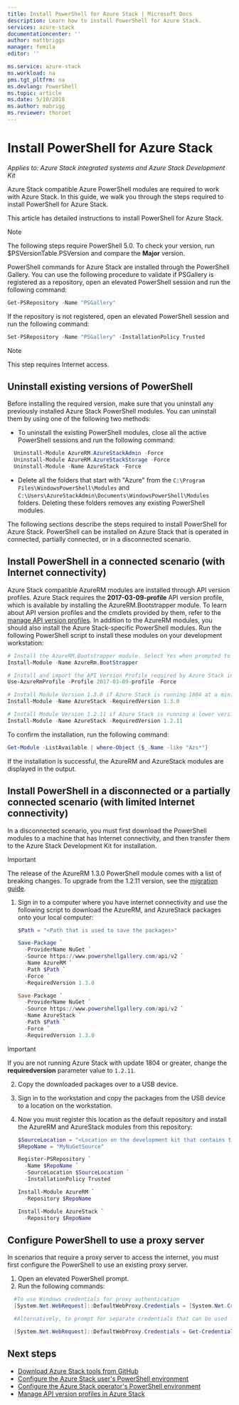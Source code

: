 ```yaml
---
title: Install PowerShell for Azure Stack | Microsoft Docs
description: Learn how to install PowerShell for Azure Stack.
services: azure-stack
documentationcenter: ''
author: mattbriggs
manager: femila
editor: ''

ms.service: azure-stack
ms.workload: na
pms.tgt_pltfrm: na
ms.devlang: PowerShell
ms.topic: article
ms.date: 5/10/2018
ms.author: mabrigg
ms.reviewer: thoroet
---
```


# Install PowerShell for Azure Stack

*Applies to: Azure Stack integrated systems and Azure Stack Development Kit*

Azure Stack compatible Azure PowerShell modules are required to work with Azure Stack. In this guide, we walk you through the steps required to install PowerShell for Azure Stack.

This article has detailed instructions to install PowerShell for Azure Stack.

> [!Note]
> The following steps require PowerShell 5.0. To check your version, run $PSVersionTable.PSVersion and compare the **Major** version.

PowerShell commands for Azure Stack are installed through the PowerShell Gallery. You can use the following procedure to validate if PSGallery is registered as a repository, open an elevated PowerShell session and run the following command:

```PowerShell  
Get-PSRepository -Name "PSGallery"
```

If the repository is not registered, open an elevated PowerShell session and run the following command:

```PowerShell  
Set-PSRepository -Name "PSGallery" -InstallationPolicy Trusted
```
> [!Note]  
> This step requires Internet access. 

## Uninstall existing versions of PowerShell

Before installing the required version, make sure that you uninstall any previously installed Azure Stack PowerShell modules. You can uninstall them by using one of the following two methods:

 - To uninstall the existing PowerShell modules, close all the active PowerShell sessions and run the following command:

  ```PowerShell
    Uninstall-Module AzureRM.AzureStackAdmin -Force
    Uninstall-Module AzureRM.AzureStackStorage -Force
    Uninstall-Module -Name AzureStack -Force
  ```

 - Delete all the folders that start with "Azure" from the `C:\Program Files\WindowsPowerShell\Modules` and `C:\Users\AzureStackAdmin\Documents\WindowsPowerShell\Modules` folders. Deleting these folders removes any existing PowerShell modules.

The following sections describe the steps required to install PowerShell for Azure Stack. PowerShell can be installed on Azure Stack that is operated in connected, partially connected, or in a disconnected scenario.

## Install PowerShell in a connected scenario (with Internet connectivity)

Azure Stack compatible AzureRM modules are installed through API version profiles. Azure Stack requires the **2017-03-09-profile** API version profile, which is available by installing the AzureRM.Bootstrapper module. To learn about API version profiles and the cmdlets provided by them, refer to the [manage API version profiles](user/azure-stack-version-profiles.md). In addition to the AzureRM modules, you should also install the Azure Stack-specific PowerShell modules. Run the following PowerShell script to install these modules on your development workstation:

  ```PowerShell  
# Install the AzureRM.Bootstrapper module. Select Yes when prompted to install NuGet 
Install-Module -Name AzureRm.BootStrapper 

# Install and import the API Version Profile required by Azure Stack into the current PowerShell session. 
Use-AzureRmProfile -Profile 2017-03-09-profile -Force 

# Install Module Version 1.3.0 if Azure Stack is running 1804 at a minimum 
Install-Module -Name AzureStack -RequiredVersion 1.3.0 

# Install Module Version 1.2.11 if Azure Stack is running a lower version then 1804 
Install-Module -Name AzureStack -RequiredVersion 1.2.11 
  ```

To confirm the installation, run the following command:

```PowerShell  
Get-Module -ListAvailable | where-Object {$_.Name -like "Azs*"}
```

If the installation is successful, the AzureRM and AzureStack modules are displayed in the output.

## Install PowerShell in a disconnected or a partially connected scenario (with limited Internet connectivity)

In a disconnected scenario, you must first download the PowerShell modules to a machine that has Internet connectivity, and then transfer them to the Azure Stack Development Kit for installation.

> [!IMPORTANT]
> The release of the AzureRM 1.3.0 PowerShell module comes with a list of breaking changes. To upgrade from the 1.2.11 version, see the [migration guide](https://github.com/bganapa/azure-powershell/blob/stack-migration/documentation/migration-guides/Stack/migration-guide.1.3.0.md).

1. Sign in to a computer where you have internet connectivity and use the following script to download the AzureRM, and AzureStack packages onto your local computer:

   ```PowerShell  
   $Path = "<Path that is used to save the packages>"

   Save-Package `
     -ProviderName NuGet `
     -Source https://www.powershellgallery.com/api/v2 `
     -Name AzureRM `
     -Path $Path `
     -Force `
     -RequiredVersion 1.3.0

   Save-Package `
     -ProviderName NuGet `
     -Source https://www.powershellgallery.com/api/v2 `
     -Name AzureStack `
     -Path $Path `
     -Force `
     -RequiredVersion 1.3.0 
   ```

> [!Important]  
> If you are not running Azure Stack with update 1804 or greater, change the **requiredversion** parameter value to `1.2.11`. 

2. Copy the downloaded packages over to a USB device.

3. Sign in to the workstation and copy the packages from the USB device to a location on the workstation.

4. Now you must register this location as the default repository and install the AzureRM and AzureStack modules from this repository:

   ```PowerShell
   $SourceLocation = "<Location on the development kit that contains the PowerShell packages>"
   $RepoName = "MyNuGetSource"

   Register-PSRepository `
     -Name $RepoName `
     -SourceLocation $SourceLocation `
     -InstallationPolicy Trusted

   Install-Module AzureRM `
     -Repository $RepoName

   Install-Module AzureStack `
     -Repository $RepoName 
   ```

## Configure PowerShell to use a proxy server

In scenarios that require a proxy server to access the internet, you must first configure the PowerShell to use an existing proxy server.

1. Open an elevated PowerShell prompt.
2. Run the following commands:

````PowerShell  
  #To use Windows credentials for proxy authentication
  [System.Net.WebRequest]::DefaultWebProxy.Credentials = [System.Net.CredentialCache]::DefaultCredentials

  #Alternatively, to prompt for separate credentials that can be used for #proxy authentication

  [System.Net.WebRequest]::DefaultWebProxy.Credentials = Get-Credential
````

## Next steps

 - [Download Azure Stack tools from GitHub](azure-stack-powershell-download.md)
 - [Configure the Azure Stack user's PowerShell environment](user/azure-stack-powershell-configure-user.md)  
 - [Configure the Azure Stack operator's PowerShell environment](azure-stack-powershell-configure-admin.md) 
 - [Manage API version profiles in Azure Stack](user/azure-stack-version-profiles.md)  

